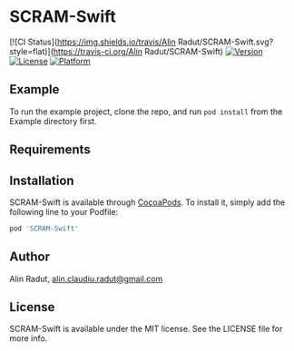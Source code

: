# SCRAM-Swift

[![CI Status](https://img.shields.io/travis/Alin Radut/SCRAM-Swift.svg?style=flat)](https://travis-ci.org/Alin Radut/SCRAM-Swift)
[![Version](https://img.shields.io/cocoapods/v/SCRAM-Swift.svg?style=flat)](https://cocoapods.org/pods/SCRAM-Swift)
[![License](https://img.shields.io/cocoapods/l/SCRAM-Swift.svg?style=flat)](https://cocoapods.org/pods/SCRAM-Swift)
[![Platform](https://img.shields.io/cocoapods/p/SCRAM-Swift.svg?style=flat)](https://cocoapods.org/pods/SCRAM-Swift)

## Example

To run the example project, clone the repo, and run `pod install` from the Example directory first.

## Requirements

## Installation

SCRAM-Swift is available through [CocoaPods](https://cocoapods.org). To install
it, simply add the following line to your Podfile:

```ruby
pod 'SCRAM-Swift'
```

## Author

Alin Radut, alin.claudiu.radut@gmail.com

## License

SCRAM-Swift is available under the MIT license. See the LICENSE file for more info.
